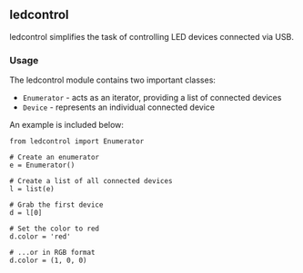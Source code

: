 ## ledcontrol

ledcontrol simplifies the task of controlling LED devices connected via USB.

### Usage

The ledcontrol module contains two important classes:

 - `Enumerator` - acts as an iterator, providing a list of connected devices
 - `Device` - represents an individual connected device

An example is included below:

    from ledcontrol import Enumerator

    # Create an enumerator
    e = Enumerator()

    # Create a list of all connected devices
    l = list(e)

    # Grab the first device
    d = l[0]

    # Set the color to red
    d.color = 'red'

    # ...or in RGB format
    d.color = (1, 0, 0)

